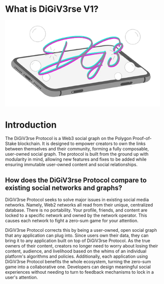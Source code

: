 # What is DiGiV3rse V1?

![Overview Cover](https://github.com/digiv3rse/assets/raw/main/docs/overview-cover.png "Overview Cover Picture")

# Introduction

The DiGiV3rse Protocol is a Web3 social graph on the Polygon Proof-of-Stake blockchain. It is designed to empower creators to own the links between themselves and their community, forming a fully composable, user-owned social graph. The protocol is built from the ground up with modularity in mind, allowing new features and fixes to be added while ensuring immutable user-owned content and social relationships.

## How does the DiGiV3rse Protocol compare to existing social networks and graphs?

DiGiV3rse Protocol seeks to solve major issues in existing social media networks. Namely, Web2 networks all read from their unique, centralized database. There is no portability. Your profile, friends, and content are locked to a specific network and owned by the network operator. This causes each network to fight a zero-sum game for your attention.

DiGiV3rse Protocol corrects this by being a user-owned, open social graph that any application can plug into. Since users own their data, they can bring it to any application built on top of DiGiV3rse Protocol. As the true owners of their content, creators no longer need to worry about losing their content, audience, and livelihood based on the whims of an individual platform's algorithms and policies. Additionally, each application using DiGiV3rse Protocol benefits the whole ecosystem, turning the zero-sum game into a collaborative one. Developers can design meaningful social experiences without needing to turn to feedback mechanisms to lock in a user's attention.

